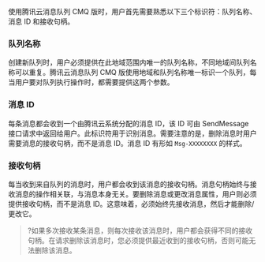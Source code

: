 使用腾讯云消息队列 CMQ 版时，用户首先需要熟悉以下三个标识符：队列名称、消息 ID 和接收句柄。

### 队列名称
创建新队列时，用户必须提供在此地域范围内唯一的队列名称，不同地域间队列名称可以重复。腾讯云消息队列 CMQ 版使用地域和队列名称唯一标识一个队列，每当用户要对队列执行操作时，都需要提供这两个参数。

### 消息 ID

每条消息都会收到一个由腾讯云系统分配的消息 ID，该 ID 可由 SendMessage 接口请求中返回给用户。此标识符用于识别消息。需要注意的是，删除消息时用户需要消息的接收句柄，而不是消息 ID。消息 ID 有形如 `Msg-XXXXXXXX` 的样式。

### 接收句柄

每当收到来自队列的消息时，用户都会收到该消息的接收句柄。消息句柄始终与接收消息的操作相关联，与消息本身无关。要删除消息或更改消息属性，用户则必须提供接收句柄，而不是消息 ID。这意味着，必须始终先接收消息，然后才能删除/更改它。

>?如果多次接收某条消息，则每次接收该消息时，用户都会获得不同的接收句柄。在请求删除该消息时，您必须提供最近收到的接收句柄，否则可能无法删除该消息。
